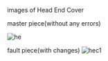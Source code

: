 images of Head End Cover

master piece(without any errors)

![he](https://user-images.githubusercontent.com/91303881/186477147-857c385a-b7bf-414a-9514-81ad0af525fe.jpg)


fault piece(with changes)
![hec1](https://user-images.githubusercontent.com/91303881/186478374-64be264c-6864-421f-8cb4-16f4b96c0c03.png)


